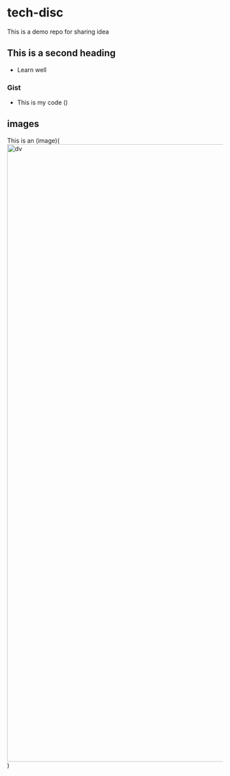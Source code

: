 # tech-disc
This is a demo repo for sharing idea

## This is a second heading
* Learn well

### Gist
* This is my code (<script src="https://gist.github.com/SravanthiAd/c590ed1a6b99bfc62d3d62ef6ee88e71.js"></script>)

## images
This is an (image)(<img width="1440" alt="dv" src="https://user-images.githubusercontent.com/124024462/216507581-bd350a03-e2b2-4f74-afd3-2f3c596eccc3.png">
)
